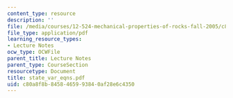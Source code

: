 ```yaml
---
content_type: resource
description: ''
file: /media/courses/12-524-mechanical-properties-of-rocks-fall-2005/c80a8f8b8458465993840af28e6c4350_state_var_eqns.pdf
file_type: application/pdf
learning_resource_types:
- Lecture Notes
ocw_type: OCWFile
parent_title: Lecture Notes
parent_type: CourseSection
resourcetype: Document
title: state_var_eqns.pdf
uid: c80a8f8b-8458-4659-9384-0af28e6c4350
---
```

